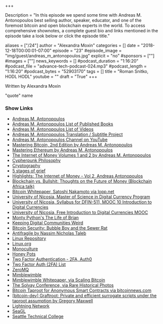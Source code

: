 +++

Description = "In this episode we spend some time with Andreas M. Antonopoulos best selling author, speaker, educator, and one of the foremost bitcoin and open blockchain experts in the world. To access comprehensive shownotes, a complete guest bio and links mentioned in the episode take a look below or click the episode title."

aliases = ["/24"]
author = "Alexandra Moxin"
categories = []
date = "2018-12-18T00:00:01-07:00"
episode = "23"
#episode_image = "img/guest/andreas_m_antonopoulos.jpg"
explicit = "no"
#sponsors = [""]
#images = [""]
news_keywords = []
#podcast_duration = "1:16:20"
#podcast_file = "advance-tech-podcast-024.mp3"
#podcast_length = "1:16:20"
#podcast_bytes = "52903170"
tags = []
title = "Roman Snitko, HODL HODL"
youtube = ""
draft = "True"
+++

Written by Alexandra Moxin

"quote" name




### Show Links

* [Andreas M. Antonopoulos](https://antonopoulos.com/)
* [Andreas M. Antonopoulos List of Published Books](https://antonopoulos.com/books/)
* [Andreas M. Antonopoulos List of Videos](https://antonopoulos.com/videos/)
* [Andreas M. Antonopoulos Translation / Subtitle Project](https://antonopoulos.com/video-translation-subtitle-initiative/)
* [Andreas M. Antonopoulos Channel on YouTube](https://www.youtube.com/aantonop)
* [Mastering Bitcoin, 2nd Edition by Andreas M. Antonopoulos](https://www.amazon.com/gp/product/1491954388/ref=as_li_tl?ie=UTF8&tag=aantonop-books-20&camp=1789&creative=9325&linkCode=as2&creativeASIN=1491954388&linkId=7169748691b8f67179587330063190d6)
* [Mastering Ethereum by Andreas M. Antonopoulos](https://www.amazon.com/gp/product/1491971940/ref=as_li_tl?ie=UTF8&tag=aantonop-books-20&camp=1789&creative=9325&linkCode=as2&creativeASIN=1491971940&linkId=e8c98d1fc853b545857e7e7ed8796d31)
* [The Internet of Money Volumes 1 and 2 by Andreas M. Antonopoulos](https://www.amazon.com/gp/bookseries/B075VG4NTN/)
* [Cypherpunk Philosophy](https://www.activism.net/cypherpunk/manifesto.html)
* [Cryptography](https://www.activism.net/cypherpunk/crypto.shtml)
* [5 stages of grief](https://en.wikipedia.org/wiki/K%C3%BCbler-Ross_model)
* [Highlights: The Internet of Money - Vol 2, Andreas Antonopoulos](https://www.youtube.com/watch?time_continue=16&v=Qkjm5E5BeB8)
* [Blockchain vs. Bullshit: Thoughts on the Future of Money (Blockchain Africa talk)](https://www.youtube.com/watch?v=SMEOKDVXlUo)
* [Bitcoin Whitepaper, Satoshi Nakamoto via lopp.net](https://lopp.net/pdf/bitcoin.pdf)
* [University of Nicosia, Master of Science in Digital Currency Program](https://www.unic.ac.cy/digital-currency-msc-3-semesters-distance-learning/)
* [University of Nicosia, Syllabus for DFIN-511, MOOC 10 Introduction to Digital Currencies](https://www.unic.ac.cy/ECTS_Syllabi/DFIN-511.pdf)
* [University of Nicosia, Free Introduction to Digital Currencies MOOC](https://digitalcurrency.unic.ac.cy/free-introductory-mooc/)
* [Monty Python's The Life of Brian](https://www.imdb.com/title/tt0079470/)
* [Keeping Digital Communities Weird](https://www.youtube.com/watch?v=1MG1aR71uFg)
* [Bitcoin Security: Bubble Boy and the Sewer Rat](https://www.youtube.com/watch?v=810aKcfM__Q)
* [Antifragile by Nassim Nicholas Taleb](https://www.amazon.ca/Antifragile-Things-That-Gain-Disorder/dp/1400067820/ref=sr_1_1?s=books&ie=UTF8&qid=1545159952&sr=1-1&keywords=antifragile+by+nassim+nicholas+taleb)
* [Linux Repository](https://github.com/torvalds/linux)
* [Linux.org](https://www.linux.org/)
* [Monoculture](https://en.wikipedia.org/wiki/Monoculture)
* [Honey Pots](https://en.wikipedia.org/wiki/Honeypot_(computing))
* [Two Factor Authentication - 2FA, Auth0](https://auth0.com/learn/two-factor-authentication/)
* [Two Factor Auth (2FA) List](https://twofactorauth.org/)
* [ZeroMQ](http://zeromq.org/intro:read-the-manual)
* [Mimblewimble](https://github.com/mimblewimble/grin)
* [Mimblewimble Whitepaper, via Scaling Bitcoin](https://scalingbitcoin.org/papers/mimblewimble.txt)
* [The Solvay Conference, via Rare Historical Photos](https://rarehistoricalphotos.com/solvay-conference-probably-intelligent-picture-ever-taken-1927/)
* [Bitcoin Taproot for Anonymous Smart Contracts via bitcoinnews.com](https://bitcoinnews.com/bitcoin-taproot-for-anonymous-smart-contracts/)
* [[bitcoin-dev] Graftroot: Private and efficient surrogate scripts	under the taproot assumption by Gregory Maxwell](https://lists.linuxfoundation.org/pipermail/bitcoin-dev/2018-February/015700.html)
* [Lightning Network](https://lightning.network/)
* [SeaGL](https://seagl.org/)
* [Seattle Technical College](https://seattlecentral.edu/)